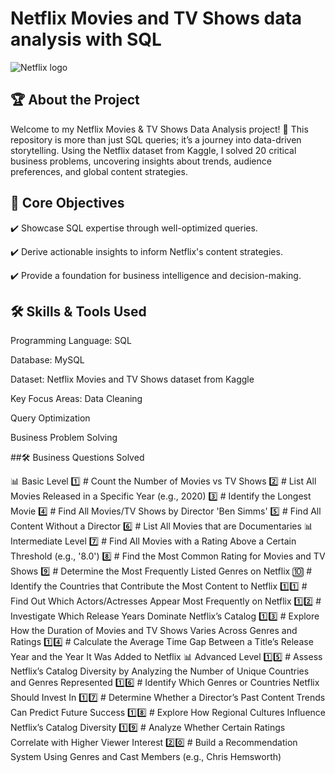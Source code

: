#     Netflix Movies and TV Shows data analysis with SQL


![Netflix logo](https://github.com/user-attachments/assets/85f586f0-4b94-4ea4-835e-928edad07b1a)

## 🏆 About the Project

Welcome to my Netflix Movies & TV Shows Data Analysis project! 🚀
This repository is more than just SQL queries; it’s a journey into data-driven storytelling. Using the Netflix dataset from Kaggle, I solved 20 critical business problems, uncovering insights about trends, audience preferences, and global content strategies.

## 🎯 Core Objectives

✔️ Showcase SQL expertise through well-optimized queries. 

✔️ Derive actionable insights to inform Netflix's content strategies.

✔️ Provide a foundation for business intelligence and decision-making.

## 🛠️ Skills & Tools Used

Programming Language: SQL

Database: MySQL 

Dataset: Netflix Movies and TV Shows dataset from Kaggle

Key Focus Areas:
Data Cleaning 
            
Query Optimization
            
Business Problem Solving

##🛠️ Business Questions Solved

📊 Basic Level
1️⃣ # Count the Number of Movies vs TV Shows
2️⃣ # List All Movies Released in a Specific Year (e.g., 2020)
3️⃣ # Identify the Longest Movie
4️⃣ # Find All Movies/TV Shows by Director 'Ben Simms'
5️⃣ # Find All Content Without a Director
6️⃣ # List All Movies that are Documentaries
📊 Intermediate Level
7️⃣ # Find All Movies with a Rating Above a Certain Threshold (e.g., '8.0')
8️⃣ # Find the Most Common Rating for Movies and TV Shows
9️⃣ # Determine the Most Frequently Listed Genres on Netflix
🔟 # Identify the Countries that Contribute the Most Content to Netflix
1️⃣1️⃣ # Find Out Which Actors/Actresses Appear Most Frequently on Netflix
1️⃣2️⃣ # Investigate Which Release Years Dominate Netflix’s Catalog
1️⃣3️⃣ # Explore How the Duration of Movies and TV Shows Varies Across Genres and Ratings
1️⃣4️⃣ # Calculate the Average Time Gap Between a Title’s Release Year and the Year It Was Added to Netflix
📊 Advanced Level
1️⃣5️⃣ # Assess Netflix’s Catalog Diversity by Analyzing the Number of Unique Countries and Genres Represented
1️⃣6️⃣ # Identify Which Genres or Countries Netflix Should Invest In
1️⃣7️⃣ # Determine Whether a Director’s Past Content Trends Can Predict Future Success
1️⃣8️⃣ # Explore How Regional Cultures Influence Netflix’s Catalog Diversity
1️⃣9️⃣ # Analyze Whether Certain Ratings Correlate with Higher Viewer Interest
2️⃣0️⃣ # Build a Recommendation System Using Genres and Cast Members (e.g., Chris Hemsworth)
